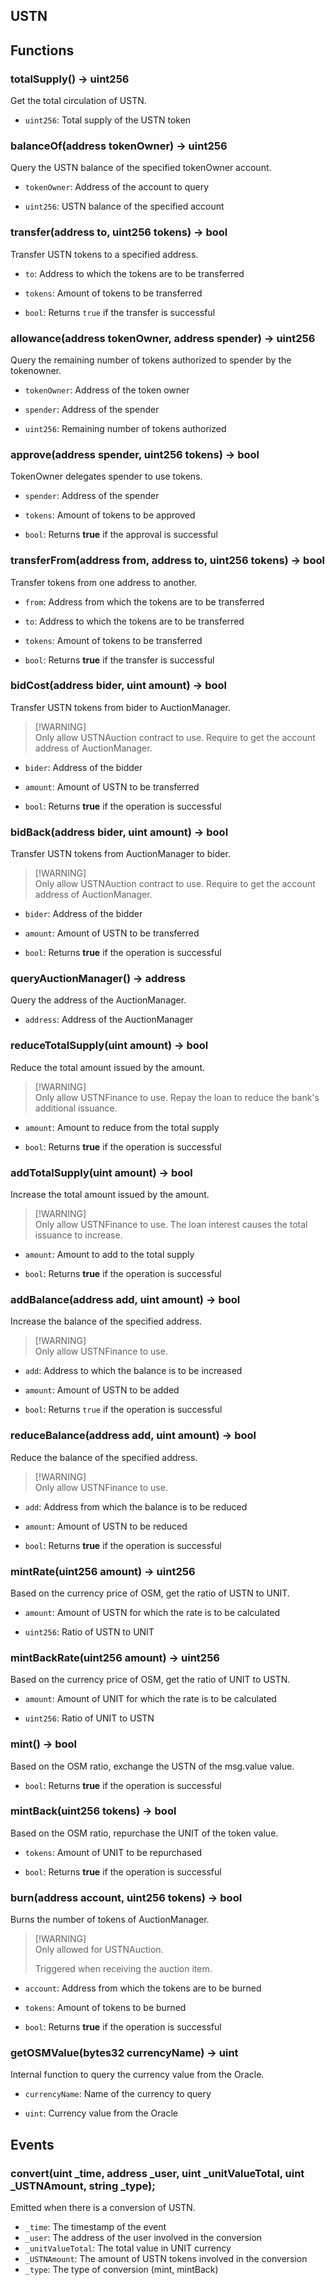 ## USTN

## Functions

### totalSupply() -> uint256

Get the total circulation of USTN.

- `uint256`: Total supply of the USTN token

### balanceOf(address tokenOwner) -> uint256

Query the USTN balance of the specified tokenOwner account.

- `tokenOwner`: Address of the account to query

- `uint256`: USTN balance of the specified account

### transfer(address to, uint256 tokens) -> bool

Transfer USTN tokens to a specified address.

- `to`: Address to which the tokens are to be transferred
- `tokens`: Amount of tokens to be transferred

- `bool`: Returns `true` if the transfer is successful

### allowance(address tokenOwner, address spender) -> uint256

Query the remaining number of tokens authorized to spender by the tokenowner.

- `tokenOwner`: Address of the token owner
- `spender`: Address of the spender

- `uint256`: Remaining number of tokens authorized

### approve(address spender, uint256 tokens) -> bool

TokenOwner delegates spender to use tokens.

- `spender`: Address of the spender
- `tokens`: Amount of tokens to be approved

- `bool`: Returns **true** if the approval is successful

### transferFrom(address from, address to, uint256 tokens) -> bool

Transfer tokens from one address to another.

- `from`: Address from which the tokens are to be transferred
- `to`: Address to which the tokens are to be transferred
- `tokens`: Amount of tokens to be transferred

- `bool`: Returns **true** if the transfer is successful

### bidCost(address bider, uint amount) -> bool

Transfer USTN tokens from bider to AuctionManager.

> \[!WARNING\]   
> Only allow USTNAuction contract to use.
> Require to get the account address of AuctionManager.

- `bider`: Address of the bidder
- `amount`: Amount of USTN to be transferred

- `bool`: Returns **true** if the operation is successful

### bidBack(address bider, uint amount) -> bool

Transfer USTN tokens from AuctionManager to bider.

> \[!WARNING\]   
> Only allow USTNAuction contract to use.
> Require to get the account address of AuctionManager.

- `bider`: Address of the bidder
- `amount`: Amount of USTN to be transferred

- `bool`: Returns **true** if the operation is successful

### queryAuctionManager() -> address

Query the address of the AuctionManager.

- `address`: Address of the AuctionManager

### reduceTotalSupply(uint amount) -> bool

Reduce the total amount issued by the amount.

> \[!WARNING\]   
> Only allow USTNFinance to use.
> Repay the loan to reduce the bank's additional issuance.

- `amount`: Amount to reduce from the total supply

- `bool`: Returns **true** if the operation is successful

### addTotalSupply(uint amount) -> bool

Increase the total amount issued by the amount.

> \[!WARNING\]   
> Only allow USTNFinance to use.
> The loan interest causes the total issuance to increase.

- `amount`: Amount to add to the total supply

- `bool`: Returns **true** if the operation is successful

### addBalance(address add, uint amount) -> bool

Increase the balance of the specified address.

> \[!WARNING\]   
> Only allow USTNFinance to use.

- `add`: Address to which the balance is to be increased
- `amount`: Amount of USTN to be added

- `bool`: Returns `true` if the operation is successful

### reduceBalance(address add, uint amount) -> bool

Reduce the balance of the specified address.

> \[!WARNING\]   
> Only allow USTNFinance to use.

- `add`: Address from which the balance is to be reduced
- `amount`: Amount of USTN to be reduced

- `bool`: Returns **true** if the operation is successful

### mintRate(uint256 amount) -> uint256

Based on the currency price of OSM, get the ratio of USTN to UNIT.

- `amount`: Amount of USTN for which the rate is to be calculated

- `uint256`: Ratio of USTN to UNIT

### mintBackRate(uint256 amount) -> uint256

Based on the currency price of OSM, get the ratio of UNIT to USTN.

- `amount`: Amount of UNIT for which the rate is to be calculated

- `uint256`: Ratio of UNIT to USTN

### mint() -> bool

Based on the OSM ratio, exchange the USTN of the msg.value value.

- `bool`: Returns **true** if the operation is successful

### mintBack(uint256 tokens) -> bool

Based on the OSM ratio, repurchase the UNIT of the token value.

- `tokens`: Amount of UNIT to be repurchased

- `bool`: Returns **true** if the operation is successful

### burn(address account, uint256 tokens) -> bool

Burns the number of tokens of AuctionManager.

> \[!WARNING\]   
> Only allowed for USTNAuction.
>
> Triggered when receiving the auction item.

- `account`: Address from which the tokens are to be burned
- `tokens`: Amount of tokens to be burned

- `bool`: Returns **true** if the operation is successful

### getOSMValue(bytes32 currencyName) -> uint

Internal function to query the currency value from the Oracle.

- `currencyName`: Name of the currency to query

- `uint`: Currency value from the Oracle

## Events

### convert(uint \_time, address \_user, uint \_unitValueTotal, uint \_USTNAmount, string \_type);

Emitted when there is a conversion of USTN.

- `_time`: The timestamp of the event
- `_user`: The address of the user involved in the conversion
- `_unitValueTotal`: The total value in UNIT currency
- `_USTNAmount`: The amount of USTN tokens involved in the conversion
- `_type`: The type of conversion (mint, mintBack)